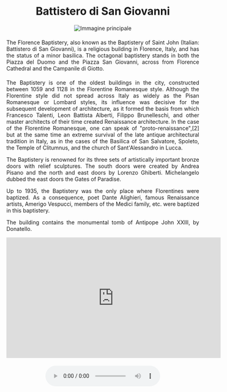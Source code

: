 <!-- Use the following commented lines to include monument coordinates and attributes (leave empty lines if the monument has no additional info)
43.773231606844895 11.255103666155096
Historical Building, Religious Monument
city center, accessible, guided tours
The Florence Baptistery
 -->

<h1 align="center">Battistero di San Giovanni</h1>

<center>
  <img src="https://upload.wikimedia.org/wikipedia/commons/thumb/d/db/Battistero_Firenze_2019.jpg/2560px-Battistero_Firenze_2019.jpg" alt="Immagine principale">
</center>


<p align="justify" style="margin-top:20px;margin-bottom:20px;">
    The Florence Baptistery, also known as the Baptistery of Saint John (Italian: Battistero di San Giovanni), is a religious building in Florence, Italy, and has the status of a minor basilica. The octagonal baptistery stands in both the Piazza del Duomo and the Piazza San Giovanni, across from Florence Cathedral and the Campanile di Giotto.
</p>
<p align="justify">
The Baptistery is one of the oldest buildings in the city, constructed between 1059 and 1128 in the Florentine Romanesque style. Although the Florentine style did not spread across Italy as widely as the Pisan Romanesque or Lombard styles, its influence was decisive for the subsequent development of architecture, as it formed the basis from which Francesco Talenti, Leon Battista Alberti, Filippo Brunelleschi, and other master architects of their time created Renaissance architecture. In the case of the Florentine Romanesque, one can speak of "proto-renaissance",[2] but at the same time an extreme survival of the late antique architectural tradition in Italy, as in the cases of the Basilica of San Salvatore, Spoleto, the Temple of Clitumnus, and the church of Sant'Alessandro in Lucca.
</p>
<p align="justify">
The Baptistery is renowned for its three sets of artistically important bronze doors with relief sculptures. The south doors were created by Andrea Pisano and the north and east doors by Lorenzo Ghiberti. Michelangelo dubbed the east doors the Gates of Paradise.
</p>
<p align="justify">
Up to 1935, the Baptistery was the only place where Florentines were baptized. As a consequence, poet Dante Alighieri, famous Renaissance artists, Amerigo Vespucci, members of the Medici family, etc. were baptized in this baptistery.
</p>
<p align="justify">
The building contains the monumental tomb of Antipope John XXIII, by Donatello.
</p>

<center>

<iframe width="560" height="315" src="https://www.youtube.com/embed/G5IwiiNeYMA?si=6d0isDJGXOtfCdYH" title="YouTube video player" frameborder="0" allow="accelerometer; autoplay; clipboard-write; encrypted-media; gyroscope; picture-in-picture; web-share" allowfullscreen></iframe>
</br>

<audio style="margin-top:20px;margin-bottom:20px;max-width:100%;" src="https://dl.dropboxusercontent.com/s/ujmvjjwy7s4iode/audio.mp3" controls>
Your browser does not support the audio tag.
</audio>

</center>

<img src="https://solaris.micc.unifi.it/pixel.png?1" height=1 width=1>
